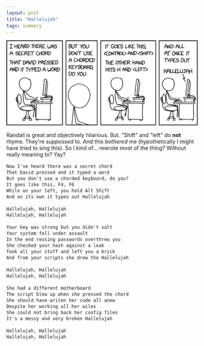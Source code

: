 ```yaml
---
layout: post
title: "Hallelujah"
tags: summary
---
```

<a href="https://xkcd.com/2583/">![](/assets/img/xkcd-2583.png)</a>

Randall is great and objectively hilarious. But. "Shift" and "left" do **not** rhyme. They're *suppossed* to. And this *bothered* me (hypothetically I might have tried to sing this). So I kind of... rewrote most of the thing? Without really meaning to? Yay?

```
Now I've heard there was a secret chord
That David pressed and it typed a word
But you don't use a chorded keyboard, do you?
It goes like this, F4, F6
While on your left, you hold Alt Shift
And on its own it types out Hallelujah

Hallelujah, Hallelujah
Hallelujah, Hallelujah

Your key was strong but you didn't salt
Your system fell under assault
In the end reusing passwords overthrew you
She checked your hash against a leak
Took all your stuff and left you a brick
And from your scripts she drew the Hallelujah

Hallelujah, Hallelujah
Hallelujah, Hallelujah

She had a different motherboard
The script blew up when she pressed the chord
She should have writen her code all anew
Despite her working all her wiles
She could not bring back her config files
It's a messy and very broken Hallelujah

Hallelujah, Hallelujah
Hallelujah, Hallelujah
```
